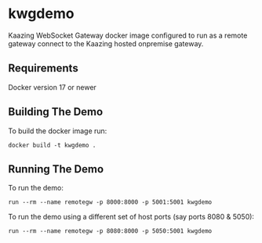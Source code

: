 # kwgdemo
Kaazing WebSocket Gateway docker image configured to run as a remote gateway connect to the Kaazing hosted onpremise gateway.

## Requirements
Docker version 17 or newer

## Building The Demo

To build the docker image run:

`docker build -t kwgdemo .`

## Running The Demo

To run the demo:

`run --rm --name remotegw -p 8000:8000 -p 5001:5001 kwgdemo`

To run the demo using a different set of host ports (say ports 8080 & 5050):

`run --rm --name remotegw -p 8080:8000 -p 5050:5001 kwgdemo`
